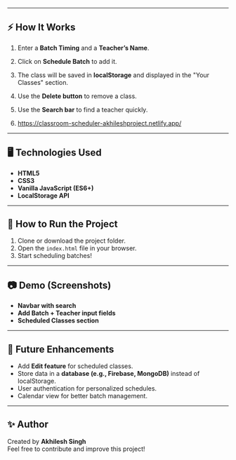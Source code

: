 
---

## ⚡ How It Works
1. Enter a **Batch Timing** and a **Teacher’s Name**.
2. Click on **Schedule Batch** to add it.
3. The class will be saved in **localStorage** and displayed in the "Your Classes" section.
4. Use the **Delete button** to remove a class.
5. Use the **Search bar** to find a teacher quickly.

6. https://classroom-scheduler-akhileshproject.netlify.app/

---

## 🖥️ Technologies Used
- **HTML5**
- **CSS3**
- **Vanilla JavaScript (ES6+)**
- **LocalStorage API**

---

## 🚀 How to Run the Project
1. Clone or download the project folder.
2. Open the `index.html` file in your browser.
3. Start scheduling batches!

---

## 📷 Demo (Screenshots)
- **Navbar with search**
- **Add Batch + Teacher input fields**
- **Scheduled Classes section**

---

## 🔮 Future Enhancements
- Add **Edit feature** for scheduled classes.
- Store data in a **database (e.g., Firebase, MongoDB)** instead of localStorage.
- User authentication for personalized schedules.
- Calendar view for better batch management.

---

## ✨ Author
Created by **Akhilesh Singh**  
Feel free to contribute and improve this project!



